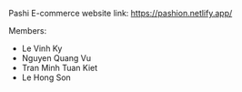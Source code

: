 Pashi E-commerce
website link: https://pashion.netlify.app/

Members:
- Le Vinh Ky
- Nguyen Quang Vu
- Tran Minh Tuan Kiet
- Le Hong Son

